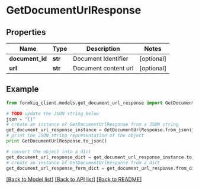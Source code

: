 # GetDocumentUrlResponse


## Properties

Name | Type | Description | Notes
------------ | ------------- | ------------- | -------------
**document_id** | **str** | Document Identifier | [optional] 
**url** | **str** | Document content url | [optional] 

## Example

```python
from formkiq_client.models.get_document_url_response import GetDocumentUrlResponse

# TODO update the JSON string below
json = "{}"
# create an instance of GetDocumentUrlResponse from a JSON string
get_document_url_response_instance = GetDocumentUrlResponse.from_json(json)
# print the JSON string representation of the object
print GetDocumentUrlResponse.to_json()

# convert the object into a dict
get_document_url_response_dict = get_document_url_response_instance.to_dict()
# create an instance of GetDocumentUrlResponse from a dict
get_document_url_response_form_dict = get_document_url_response.from_dict(get_document_url_response_dict)
```
[[Back to Model list]](../README.md#documentation-for-models) [[Back to API list]](../README.md#documentation-for-api-endpoints) [[Back to README]](../README.md)


